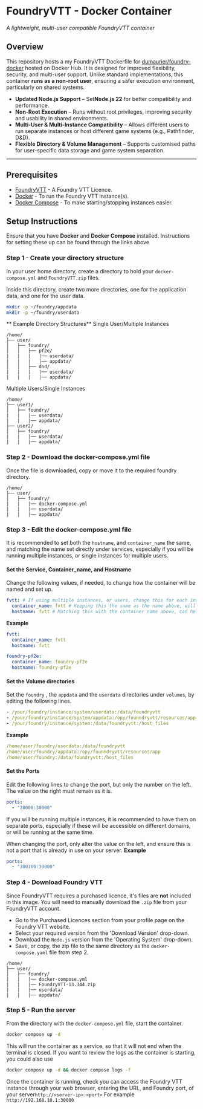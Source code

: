 # FoundryVTT - Docker Container

_A lightweight, multi-user compatible FoundryVTT container_

## Overview

This repository hosts a my FoundryVTT Dockerfile for [dumaurier/foundry-docker](https://hub.docker.com/repository/docker/dumaurier/foundry-docker/general) hosted on Docker Hub.
It is designed for improved flexibility, security, and multi-user support. Unlike standard implementations, this container **runs as a non-root user**, ensuring a safer execution environment, particularly on shared systems.

- **Updated Node.js Support** – Set**Node.js 22** for better compatibility and performance.
- **Non-Root Execution** – Runs without root privileges, improving security and usability in shared environments.
- **Multi-User & Multi-Instance Compatibility** – Allows different users to run separate instances or host different game systems (e.g., Pathfinder, D&D).
- **Flexible Directory & Volume Management** – Supports customised paths for user-specific data storage and game system separation.

---

## Prerequisites

- [FoundryVTT](https://foundryvtt.com/) - A Foundry VTT Licence.
- [Docker](https://docs.docker.com/engine/install/) - To run the Foundry VTT instance(s).
- [Docker Compose](https://docs.docker.com/compose/install/) - To make starting/stopping instances easier.

## Setup Instructions

Ensure that you have **Docker** and **Docker Compose** installed. Instructions for setting these up can be found through the links above

### Step 1 - Create your directory structure

In your user home directory, create a directory to hold your `docker-compose.yml` and `FoundryVTT.zip` files.

Inside this directory, create two more directories, one for the application data, and one for the user data.

```bash
mkdir -p ~/foundry/appdata
mkdir -p ~/foundry/userdata
```

** Example Directory Structures**
Single User/Multiple Instances

```tree
/home/
├── user/
│   ├── foundry/
│   │   ├── pf2e/
|	|	|	|── userdata/
|	|	|	|── appdata/
│   │   ├── dnd/
|	|	|	|── userdata/
|	|	|	|── appdata/
```

Multiple Users/Single Instances

```tree
/home/
├── user1/
│   ├── foundry/
|	|	|── userdata/
|	|	|── appdata/
├── user2/
│   ├── foundry/
|	|	|── userdata/
|	|	|── appdata/
```

### Step 2 - Download the docker-compose.yml file

Once the file is downloaded, copy or move it to the required foundry directory.

```tree
/home/
├── user/
│   ├── foundry/
|	|	|── docker-compose.yml
|	|	|── userdata/
|	|	|── appdata/
```

### Step 3 - Edit the docker-compose.yml file

It is recommended to set both the `hostname`, and `container_name` the same, and matching the name set directly under services, especially if you will be running multiple instances, or single instances for multiple users.

#### Set the Service, Container_name, and Hostname

Change the following values, if needed, to change how the container will be named and set up.

```yaml
fvtt: # If using multiple instances, or users, change this for each instance/user (fvtt-user1, fvtt-user2, fvtt-dnd5e, fvtt-pf2e etc.).
  container_name: fvtt # Keeping this the same as the name above, will help keep it easy to identify.
  hostname: fvtt # Matching this with the container name above, can help if using proxies and portianer for managing urls.
```

**Example**

```yaml
fvtt:
  container_name: fvtt
  hostname: fvtt
```

```yaml
foundry-pf2e:
  container_name: foundry-pf2e
  hostname: foundry-pf2e
```

#### Set the Volume directories

Set the `foundry` , the `appdata` and the `userdata` directories under `volumes`, by editing the following lines.

```yaml
- /your/foundry/instance/system/userdata:/data/foundryvtt
- /your/foundry/instance/system/appdata:/opy/founndryvtt/resources/app
- /your/foundry/instance/system:/data/foundryvtt:/host_files
```

**Example**

```yaml
/home/user/foundry/userdata:/data/foundryvtt
/home/user/foundry/appdata:/opy/founndryvtt/resources/app
/home/user/foundry:/data/foundryvtt:/host_files
```

#### Set the Ports

Edit the following lines to change the port, but only the number on the left. The value on the right must remain as it is.

```yaml
ports:
  - "30000:30000"
```

If you will be running multiple instances, it is recommended to have them on separate ports, especially if these will be accessible on different domains, or will be running at the same time.

When changing the port, only alter the value on the left, and ensure this is not a port that is already in use on your server.
**Example**

```yaml
ports:
  - "300100:30000"
```

### Step 4 - Download Foundry VTT

Since FoundryVTT requires a purchased licence, it's files are **not** included in this image. You will need to manually download the `.zip` file from your FoundryVTT account.

- Go to the Purchased Licences section from your profile page on the Foundry VTT website.
- Select your required version from the 'Download Version' drop-down.
- Download the `Node.js` version from the 'Operating System' drop-down.
- Save, or copy, the zip file to the same directory as the `docker-compose.yaml` file from step 2.

```tree
/home/
├── user/
│   ├── foundry/
|	|	|── docker-compose.yml
|	|	|── FoundryVTT-13.344.zip
|	|	|── userdata/
|	|	|── appdata/
```

### Step 5 - Run the server

From the directory with the `docker-compose.yml` file, start the container.

```bash
docker compose up -d
```

This will run the container as a service, so that it will not end when the terminal is closed.
If you want to review the logs as the container is starting, you could also use

```bash
docker compose up -d && docker compose logs -f
```

Once the container is running, check you can access the Foundry VTT instance through your web browser, entering the URL, and Foundry port, of your server`http://<server-ip>:<port>`
For example `http://192.168.10.1:30000`
